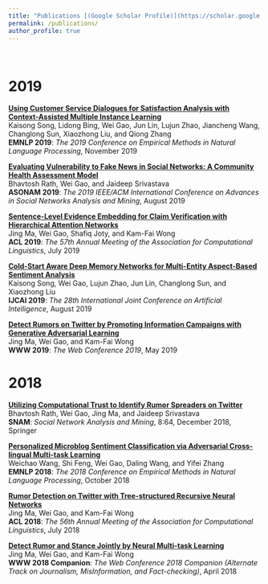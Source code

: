```yaml
---
title: "Publications [(Google Scholar Profile)](https://scholar.google.com/citations?user=8uaZwkwAAAAJ)"
permalink: /publications/
author_profile: true
---
```

<br>

# 2019

<b>[Using Customer Service Dialogues for Satisfaction Analysis with Context-Assisted Multiple Instance Learning](http://weigao.github.io/publications/emnlp2019-using)</b> <br>
Kaisong Song, Lidong Bing, Wei Gao, Jun Lin, Lujun Zhao, Jiancheng Wang, Changlong Sun, Xiaozhong Liu, and Qiong Zhang <br>
<b>EMNLP 2019</b>: <i>The 2019 Conference on Empirical Methods in Natural Language Processing</i>, November 2019

<b>[Evaluating Vulnerability to Fake News in Social Networks: A Community Health Assessment Model](http://weigao.github.io/publications/asonam2019-evaluating)</b> <br>
Bhavtosh Rath, Wei Gao, and Jaideep Srivastava <br>
<b>ASONAM 2019</b>: <i>The 2019 IEEE/ACM International Conference on Advances in Social Networks Analysis and Mining</i>, August 2019

<b>[Sentence-Level Evidence Embedding for Claim Verification with Hierarchical Attention Networks](http://weigao.github.io/publications/acl2019-sentencelevel)</b> <br>
Jing Ma, Wei Gao, Shafiq Joty, and Kam-Fai Wong <br>
<b>ACL 2019</b>: <i>The 57th Annual Meeting of the Association for Computational Linguistics</i>, July 2019

<b>[Cold-Start Aware Deep Memory Networks for Multi-Entity Aspect-Based Sentiment Analysis](http://weigao.github.io/publications/ijcai2019-coldstart)</b> <br>
Kaisong Song, Wei Gao, Lujun Zhao, Jun Lin, Changlong Sun, and Xiaozhong Liu <br>
<b>IJCAI 2019</b>: <i>The 28th International Joint Conference on Artificial Intelligence</i>, August 2019

<b>[Detect Rumors on Twitter by Promoting Information Campaigns with Generative Adversarial Learning](http://weigao.github.io/publications/www2019-detect)</b> <br>
Jing Ma, Wei Gao, and Kam-Fai Wong <br>
<b>WWW 2019</b>: <i>The Web Conference 2019</i>, May 2019

# 2018
<b>[Utilizing Computational Trust to Identify Rumor Spreaders on Twitter](http://weigao.github.io/publications/snam2019-utilizing)</b> <br>
Bhavtosh Rath, Wei Gao, Jing Ma, and Jaideep Srivastava <br>
<b>SNAM</b>: <i>Social Network Analysis and Mining</i>, 8:64, December 2018, Springer

<b>[Personalized Microblog Sentiment Classification via Adversarial Cross-lingual Multi-task Learning](http://weigao.github.io/publications/emnlp2018-personalized)</b> <br>
Weichao Wang, Shi Feng, Wei Gao, Daling Wang, and Yifei Zhang <br>
<b>EMNLP 2018</b>: <i>The 2018 Conference on Empirical Methods in Natural Language Processing</i>, October 2018

<b>[Rumor Detection on Twitter with Tree-structured Recursive Neural Networks](http://weigao.github.io/publications/acl2018-rumor)</b> <br>
Jing Ma, Wei Gao, and Kam-Fai Wong <br>
<b>ACL 2018</b>: <i>The 56th Annual Meeting of the Association for Computational Linguistics</i>, July 2018

<b>[Detect Rumor and Stance Jointly by Neural Multi-task Learning](http://weigao.github.io/publications/www2018-detect)</b> <br>
Jing Ma, Wei Gao, and Kam-Fai Wong <br>
<b>WWW 2018 Companion</b>: <i>The Web Conference 2018 Companion (Alternate Track on Journalism, MisInformation, and Fact-checking)</i>, April 2018



